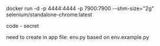 docker run -d -p 4444:4444 -p 7900:7900 --shm-size="2g" selenium/standalone-chrome:latest

code - secret

need to create in app file: env.py based on env.example.py 
